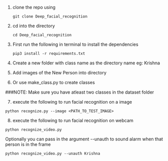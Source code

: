 1) clone the repo using

    `git clone Deep_facial_recognition`

2) cd into the directory

    `cd Deep_facial_recognition`

3) First run the following in terminal to install the dependencies

    `pip3 install -r requirements.txt`

4) Create a new folder with class name as the directory name eg: Krishna
5) Add images of the New Person into directory
6) Or use make_class.py to create classes

###NOTE: Make sure you have atleast two classes in the dataset folder

7) execute the following to run facial recognition on a image

 `python recognize.py --image <PATH_TO_TEST_IMAGE>`

8) execute the following to run facial recognition on webcam

`python recognize_video.py`

Optionally you can pass in the argument --unauth to sound alarm when that person is in the frame

`python recognize_video.py --unauth Krishna`
